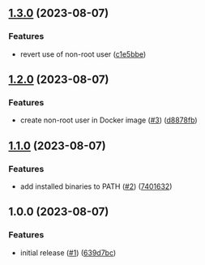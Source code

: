 ## [1.3.0](https://github.com/wndhydrnt/docker-semantic-release/compare/v1.2.0...v1.3.0) (2023-08-07)


### Features

* revert use of non-root user ([c1e5bbe](https://github.com/wndhydrnt/docker-semantic-release/commit/c1e5bbe3c0c4df36321a34015aa9932720318f12))

## [1.2.0](https://github.com/wndhydrnt/docker-semantic-release/compare/v1.1.0...v1.2.0) (2023-08-07)


### Features

* create non-root user in Docker image ([#3](https://github.com/wndhydrnt/docker-semantic-release/issues/3)) ([d8878fb](https://github.com/wndhydrnt/docker-semantic-release/commit/d8878fbfda4511a28fa6ac8bdd24e6844ba8afe7))

## [1.1.0](https://github.com/wndhydrnt/docker-semantic-release/compare/v1.0.0...v1.1.0) (2023-08-07)


### Features

* add installed binaries to PATH ([#2](https://github.com/wndhydrnt/docker-semantic-release/issues/2)) ([7401632](https://github.com/wndhydrnt/docker-semantic-release/commit/740163233cf7091ec49f4a080b7e5358005b23af))

## 1.0.0 (2023-08-07)


### Features

* initial release ([#1](https://github.com/wndhydrnt/docker-semantic-release/issues/1)) ([639d7bc](https://github.com/wndhydrnt/docker-semantic-release/commit/639d7bce877e186df35ea39de8b4b0b3fc5b74f8))
